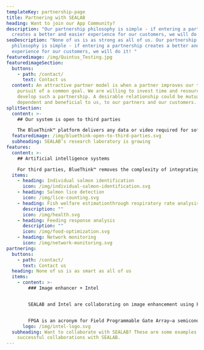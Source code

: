```yaml
---
templateKey: partnership-page
title: Partnering with SEALAB
heading: Want to join our App Community?
description: "Our partnership philosophy is simple - if entering a partnership
  creates a better and easier experience for our customers, we will do it. "
seoDescription: "None of us is as strong as all of us. Our partnership
  philosophy is simple - if entering a partnership creates a better and easier
  experience for our customers, we will do it! "
featuredimage: /img/Quintus_Testing.jpg
featuredimageSection:
  buttons:
    - path: /contact/
      text: Contact us
  content: An attractive partner model is when a partner improves our team, in
    pursuit of a common goal. We are willing to invest time and resources to
    develop such a partnership. A desirable relationship could be mutually
    dependent and beneficial to us, to our partners and our customers.
splitSection:
  content: >-
    ## Our system is open to third parties

    The BlueThink™ platform delivers any data or video required for software applications to perform their functions, while allowing the results from those applications to be presented back into the platform for use by other applications. With this, SEALAB is in a unique position to store and analyze data produced even by third-parties.
  featuredimage: /img/bluethink-open-to-third-parties.svg
  subheading: SEALAB’s research laboratory is growing
features:
  content: >-
    ## Artificial intelligence systems

    For third parties, BlueThink™ removes the complexity of integrating with other systems by providing a single, uniform, and robust communication interface. SEALAB is currently working on several BlueThink™-enabled applications and AIs, including:
  items:
    - heading: Individual salmon identification
      icon: /img/individual-salmon-identification.svg
    - heading: Salmon lice detection
      icon: /img/lice-counting.svg
    - heading: Fish welfare estimationthrough respiratory rate analysis
      description: ""
      icon: /img/health.svg
    - heading: Feeding response analysis
      description: ""
      icon: /img/food-optimization.svg
    - heading: Network monitoring
      icon: /img/network-monitoring.svg
partnering:
  buttons:
    - path: /contact/
      text: Contact us
  heading: None of us is as smart as all of us
  items:
    - content: >-
        ### Image enhancer + Intel


        SEALAB and Intel are collaborating on image enhancement using FPGA. 


        FPGA is an acronym for Field Programmable Gate Array—a semiconductor-integrated circuit where a large majority of the electrical functionality inside the device can be changed, even after the equipment has been shipped to customers out in the ‘field’. These powerful devices can be customized to accelerate key workloads and enable design engineers to adapt to emerging standards or changing requirements.
      logo: /img/intel-logo.svg
  subheading: Want to collaborate with SEALAB? These are some examples of
    successful collaborations with SEALAB.
---
```

